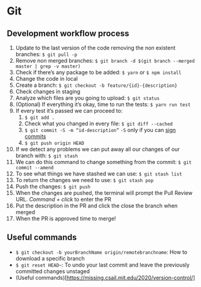 # Git

## Development workflow process
1. Update to the last version of the code removing the non existent branches: `$ git pull -p`
2. Remove non merged branches: `$ git branch -d $(git branch --merged master | grep -v master)`
3. Check if there’s any package to be added: `$ yarn` or `$ npm install`
4. Change the code in local
5. Create a branch: `$ git checkout -b feature/{id}-{description}`
6. Check changes in staging
7. Analyze which files are you going to upload: `$ git status`
8. (Optional) If everything it’s okay, time to run the tests: `$ yarn run test`
9. If every test it’s passed we can proceed to:
    1. `$ git add .`
    2. Check what you changed in every file: `$ git diff --cached`
    3. `$ git commit -S -m “id-description”` `-S` only if you can [sign commits](../encryption/encryption.md#Sign-commits)
    4. `$ git push origin HEAD`
10. If we detect any problems we can put away all our changes of our branch with: `$ git stash`
11. We can do this command to change something from the commit: `$ git commit --amend`
12. To see what things we have stashed we can use: `$ git stash list`
13. To return the changes we need to use: `$ git stash pop`
14. Push the changes: `$ git push`
15. When the changes are pushed, the terminal will prompt the Pull Review URL. *Command + click* to enter the PR
16. Put the description in the PR and click the close the branch when merged
17. When the PR is approved time to merge!

## Useful commands
* `$ git checkout -b yourBranchName origin/remotebranchname`: How to download a specific branch
* `$ git reset HEAD~`: To undo your last commit and leave the previously committed changes unstaged
* (Useful commands)[https://missing.csail.mit.edu/2020/version-control/]